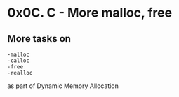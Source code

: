 # 0x0C. C - More malloc, free

## More tasks on 

	-malloc
	-calloc
	-free
	-realloc 

as part of Dynamic Memory Allocation
